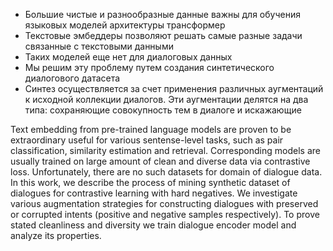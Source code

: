 - Большие чистые и разнообразные данные важны для обучения языковых моделей архитектуры трансформер
- Текстовые эмбеддеры позволяют решать самые разные задачи связанные с текстовыми данными
- Таких моделей еще нет для диалоговых данных
- Мы решим эту проблему путем создания синтетического диалогового датасета 
- Синтез осуществляется за счет применения различных аугментаций к исходной коллекции диалогов. Эти аугментации делятся на два типа: сохраняющие совокупность тем в диалоге и искажающие

Text embedding from pre-trained language models are proven to be extraordinary useful for various sentense-level tasks, such as pair classification, similarity estimation and retrieval. Corresponding models are usually trained on large amount of clean and diverse data via contrastive loss. Unfortunately, there are no such datasets for domain of dialogue data. In this work, we describe the process of mining synthetic dataset of dialogues for contrastive learning with hard negatives. We investigate various augmentation strategies for constructing dialogues with preserved or corrupted intents (positive and negative samples respectively). To prove stated cleanliness and diversity we train dialogue encoder model and analyze its properties.
